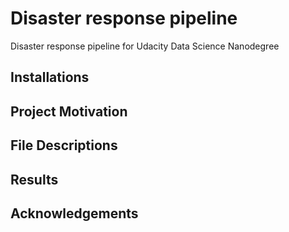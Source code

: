 # Disaster response pipeline

Disaster response pipeline for Udacity Data Science Nanodegree

## Installations

## Project Motivation

## File Descriptions

## Results

## Acknowledgements
